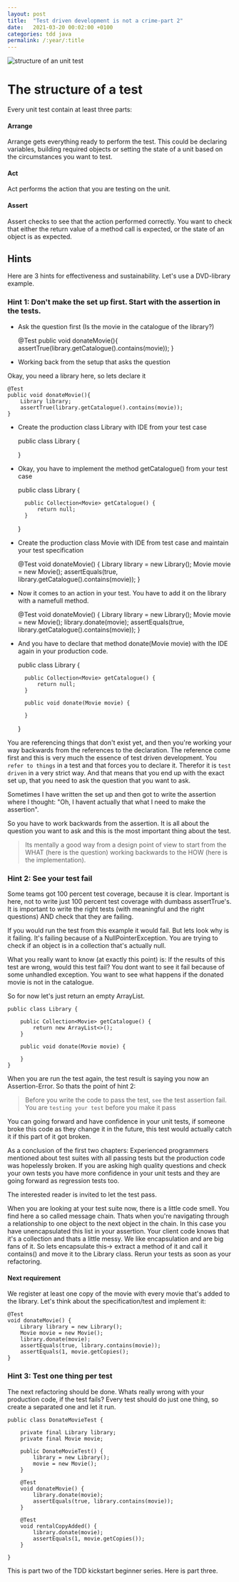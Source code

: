 ```yaml
---
layout: post
title:  "Test driven development is not a crime-part 2"
date:   2021-03-20 00:02:00 +0100
categories: tdd java
permalink: /:year/:title
---
```


![structure of an unit test](../images/TDD2-structure-of-unit-tests.png)

# The structure of a test

Every unit test contain at least three parts:

#### Arrange
Arrange gets everything ready to perform the test. 
This could be declaring variables, building required objects or 
setting the state of a unit based on the circumstances you want to 
test.

#### Act
Act performs the action that you are testing on the unit.

#### Assert
Assert checks to see that the action performed correctly. You want to check that 
either the return value of a method call is expected, or the state of an object is as expected.

## Hints
Here are 3 hints for effectiveness and sustainability.
Let's use a DVD-library example.

### Hint 1: Don't make the set up first. Start with the assertion in the tests.
* Ask the question first (Is the movie in the catalogue of the library?)



    @Test
    public void donateMovie(){
        assertTrue(library.getCatalogue().contains(movie));
    }



* Working back from the setup that asks the question <br>
  
Okay, you need a library here, so lets declare it


    @Test
    public void donateMovie(){
        Library library;
        assertTrue(library.getCatalogue().contains(movie));    
    }

* Create the production class Library with IDE from your test case



    public class Library {
    
    }



* Okay, you have to implement the method getCatalogue() from your test case


    public class Library {
    
        public Collection<Movie> getCatalogue() {
            return null;
        }
    }

* Create the production class Movie with IDE from test case and maintain your test specification


    @Test
    void donateMovie() {
        Library library = new Library();
        Movie movie = new Movie();
        assertEquals(true, library.getCatalogue().contains(movie));
    }


* Now it comes to an action in your test. You have to add it on the library with a namefull method.


    @Test
    void donateMovie() {
        Library library = new Library();
        Movie movie = new Movie();
        library.donate(movie);
        assertEquals(true, library.getCatalogue().contains(movie));
    }


* And you have to declare that method donate(Movie movie) with the IDE again in your production code.


    public class Library {
    
        public Collection<Movie> getCatalogue() {
            return null;
        }
    
        public void donate(Movie movie) {
    
        }
    }


You are referencing things that don't exist yet, and then you're working your way backwards
from the references to the declaration.
The reference come first and this is very much the essence of test driven development.
You `refer to things` in a test and that forces you to declare it. Therefor it is `test driven` in a very strict way.
And that means that you end up with the exact set up, that you need to ask the question that you want to ask.

Sometimes I have written the set up and then got to write the assertion where
I thought: "Oh, I havent actually that what I need to make the assertion".

So you have to work backwards from the assertion.
It is all about the question you want to ask and this is the most important thing about the test.

>Its mentally a good way from a design point of view to start from the WHAT (here is the question) working backwards to the HOW (here is the implementation).

### Hint 2: See your test fail

Some teams got 100 percent test coverage, because it is clear.
Important is here, not to write just 100 percent test coverage with dumbass assertTrue's.
It is important to write the right tests (with meaningful and the right questions) AND check that they are failing.

If you would run the test from this example it would fail. But lets look why is it failing.
It's failing because of a NullPointerException.
You are trying to check if an object is in a collection that's actually null.

What you really want to know (at exactly this point) is: If the results of this test are wrong, would this test fail?
You dont want to see it fail because of some unhandled exception. You want to see what happens if the
donated movie is not in the catalogue.

So for now let's just return an empty ArrayList.

    public class Library {
    
        public Collection<Movie> getCatalogue() {
            return new ArrayList<>();
        }
    
        public void donate(Movie movie) {
    
        }
    }

When you are run the test again, the test result is saying you now an Assertion-Error. So thats the point of hint 2:
>Before you write the code to pass the test, `see` the test assertion fail.
>You are `testing your test` before you make it pass

You can going forward and have confidence in your unit tests, if someone broke this code as they change it in the future,
this test would actually catch it if this part of it got broken.

As a conclusion of the first two chapters:
Experienced programmers mentioned about test suites with all passing tests but the production code was hopelessly broken.
If you are asking high quality questions and check your own tests you have more confidence in your unit tests
and they are going forward as regression tests too.

The interested reader is invited to let the test pass.

When you are looking at your test suite now, there is a little code smell. You find here a so called message chain.
Thats when you're navigating through a relationship to one object to the next object in the chain.
In this case you have unencapsulated this list in your assertion. Your client code knows that it's a collection
and thats a little messy. We like encapsulation and are big fans of it.
So lets encapsulate this-> extract a method of it and call it contains() and move it to the Library class.
Rerun your tests as soon as your refactoring.

#### Next requirement

We register at least one copy of the movie with every movie that's added to the library.
Let's think about the specification/test and implement it:


    @Test
    void donateMovie() {
        Library library = new Library();
        Movie movie = new Movie();
        library.donate(movie);
        assertEquals(true, library.contains(movie));
        assertEquals(1, movie.getCopies();
    }

### Hint 3: Test one thing per test

The next refactoring should be done. Whats really wrong with your production code, if the test fails?
Every test should do just one thing, so create a separated one and let it run.

    public class DonateMovieTest {
    
        private final Library library;
        private final Movie movie;
    
        public DonateMovieTest() {
            library = new Library();
            movie = new Movie();
        }
    
        @Test
        void donateMovie() {
            library.donate(movie);
            assertEquals(true, library.contains(movie));
        }
    
        @Test
        void rentalCopyAdded() {
            library.donate(movie);
            assertEquals(1, movie.getCopies());
        }
    
    }

This is part two of the TDD kickstart beginner series. Here is part three.

